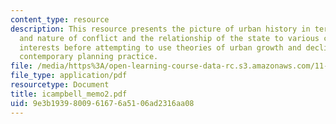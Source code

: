 ```yaml
---
content_type: resource
description: This resource presents the picture of urban history in terms of the presence
  and nature of conflict and the relationship of the state to various competing private
  interests before attempting to use theories of urban growth and decline to inform
  contemporary planning practice.
file: /media/https%3A/open-learning-course-data-rc.s3.amazonaws.com/11-489-the-growth-and-spatial-structure-of-cities-fall-2005/9e3b1939800961676a5106ad2316aa08_icampbell_memo2.pdf
file_type: application/pdf
resourcetype: Document
title: icampbell_memo2.pdf
uid: 9e3b1939-8009-6167-6a51-06ad2316aa08
---
```

